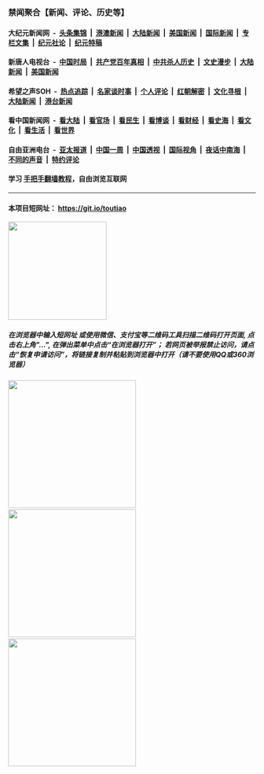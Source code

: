 ### 禁闻聚合【新闻、评论、历史等】

#### 大纪元新闻网 &nbsp;-&nbsp; [头条集锦](indexes/E头条集锦.md?t=02160902) &nbsp;|&nbsp; [港澳新闻](indexes/E港澳新闻.md?t=02160902)  &nbsp;|&nbsp; [大陆新闻](indexes/E大陆新闻.md?t=02160902) &nbsp;|&nbsp; [美国新闻](indexes/E美国新闻.md?t=02160902) &nbsp;|&nbsp; [国际新闻](indexes/E国际新闻.md?t=02160902) &nbsp;|&nbsp; [专栏文集](indexes/E专栏文集.md?t=02160902) &nbsp;|&nbsp; [纪元社论](indexes/E纪元社论.md?t=02160902) &nbsp;|&nbsp; [纪元特稿](indexes/E纪元特稿.md?t=02160902) 

#### 新唐人电视台 &nbsp;-&nbsp; [中国时局](indexes/N中国时局.md?t=02160902) &nbsp;|&nbsp; [共产党百年真相](indexes/N共产党百年真相.md?t=02160902) &nbsp;|&nbsp; [中共杀人历史](indexes/N中共杀人历史.md?t=02160902) &nbsp;|&nbsp; [文史漫步](indexes/N文史漫步.md?t=02160902) &nbsp;|&nbsp; [大陆新闻](indexes/N大陆新闻.md?t=02160902) &nbsp;|&nbsp; [美国新闻](indexes/N美国新闻.md?t=02160902)

#### 希望之声SOH &nbsp;-&nbsp; [热点追踪](indexes/H热点追踪.md?t=02160902) &nbsp;|&nbsp; [名家谈时事](indexes/H名家谈时事.md?t=02160902) &nbsp;|&nbsp; [个人评论](indexes/H个人评论.md?t=02160902)  &nbsp;|&nbsp; [红朝解密](indexes/H红朝解密.md?t=02160902) &nbsp;|&nbsp; [文化寻根](indexes/H文化寻根.md?t=02160902) &nbsp;|&nbsp; [大陆新闻](indexes/H大陆新闻.md?t=02160902) &nbsp;|&nbsp; [港台新闻](indexes/H港台新闻.md?t=02160902)

#### 看中国新闻网 &nbsp;-&nbsp; [看大陆](indexes/S看大陆.md?t=02160902) &nbsp;|&nbsp; [看官场](indexes/S看官场.md?t=02160902) &nbsp;|&nbsp; [看民生](indexes/S看民生.md?t=02160902)  &nbsp;|&nbsp; [看博谈](indexes/S看博谈.md?t=02160902) &nbsp;|&nbsp; [看财经](indexes/S看财经.md?t=02160902) &nbsp;|&nbsp; [看史海](indexes/S看史海.md?t=02160902) &nbsp;|&nbsp; [看文化](indexes/S看文化.md?t=02160902) &nbsp;|&nbsp; [看生活](indexes/S看生活.md?t=02160902) &nbsp;|&nbsp; [看世界](indexes/S看世界.md?t=02160902)

#### 自由亚洲电台 &nbsp;-&nbsp; [亚太报道](indexes/R亚太报道.md?t=02160902) &nbsp;|&nbsp; [中国一周](indexes/R中国一周.md?t=02160902) &nbsp;|&nbsp; [中国透视](indexes/R中国透视.md?t=02160902)  &nbsp;|&nbsp; [国际视角](indexes/R国际视角.md?t=02160902) &nbsp;|&nbsp; [夜话中南海](indexes/R夜话中南海.md?t=02160902) &nbsp;|&nbsp; [不同的声音](indexes/R不同的声音.md?t=02160902) &nbsp;|&nbsp; [特约评论](indexes/R特约评论.md?t=02160902)

#### 学习 [手把手翻墙教程](https://github.com/gfw-breaker/guides/wiki)，自由浏览互联网

----

#### 本项目短网址： https://git.io/toutiao
<img src="https://raw.githubusercontent.com/gfw-breaker/banned-news/master/scripts/img/qr.png" width="200px"/>  

##### 在浏览器中输入短网址 或使用微信、支付宝等二维码工具扫描二维码打开页面, 点击右上角"...", 在弹出菜单中点击“在浏览器打开”； 若网页被举报禁止访问，请点击“恢复申请访问”，将链接复制并粘贴到浏览器中打开（请不要使用QQ或360浏览器）

<img src="https://raw.githubusercontent.com/gfw-breaker/banned-news/master/scripts/img/1.png" width="260px"/> &nbsp; <img src="https://raw.githubusercontent.com/gfw-breaker/banned-news/master/scripts/img/2.png" width="260px"/> &nbsp; <img src="https://raw.githubusercontent.com/gfw-breaker/banned-news/master/scripts/img/3.png" width="260px"/>
